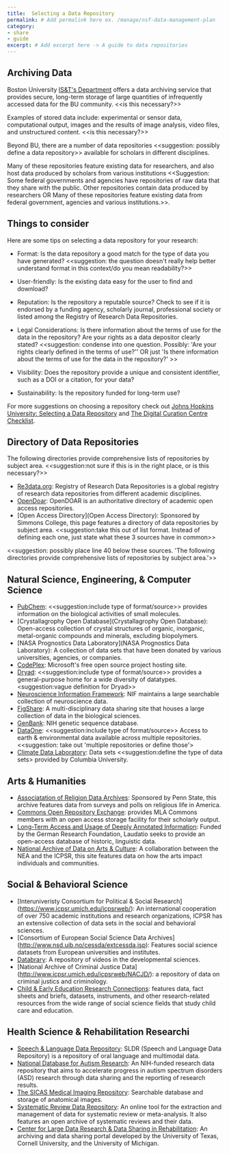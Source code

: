 ```yaml
---
title:  Selecting a Data Repository
permalink: # Add permalink here ex. /manage/nsf-data-management-plan
category: 
- share
- guide
excerpt: # Add excerpt here -> A guide to data repositories 
---
```


## Archiving Data

Boston University [IS&T's Department](http://www.bu.edu/datamanagement/resources/ist-services/) offers a data archiving service that provides secure, long-term storage of large quantities of infrequently accessed data for the BU community. <<is this necessary?>>

Examples of stored data include: experimental or sensor data, computational output, images and the results of image analysis, video files, and unstructured content. <<is this necessary?>>

Beyond BU, there are a number of data repositories <<suggestion: possibly define a data repository>> available for scholars in different disciplines.

Many of these repositories feature existing data for researchers, and also host data produced by scholars from various institutions <<Suggestion: Some federal governments and agencies have repositories of raw data that they share with the public. Other repositories contain data produced by researchers OR Many of these repositories feature existing data from federal government, agencies and various institutions.>>.

## Things to consider

Here are some tips on selecting a data repository for your research:

* Format: Is the data repository a good match for the type of data you have generated? <<suggestion: the question doesn't really help better understand format in this context/do you mean readability?>>

* User-friendly: Is the existing data easy for the user to find and download? 

* Reputation: Is the repository a reputable source? Check to see if it is endorsed by a funding agency, scholarly journal, professional society or listed among the Registry of Research Data Repositories.

* Legal Considerations: Is there information about the terms of use for the data in the repository? Are your rights as a data depositor clearly stated? <<suggestion: condense into one question. Possibly: 'Are your rights clearly defined in the terms of use?'' OR just 'Is there information about the terms of use for the data in the repository?' >>

* Visibility: Does the repository provide a unique and consistent identifier, such as a DOI or a citation, for your data? 

* Sustainability: Is the repository funded for long-term use? 

For more suggestions on choosing a repository check out [Johns Hopkins University: Selecting a Data Repository](https://dmp.data.jhu.edu/preserve-share-research-data/selecting-a-repository-for-data-deposit/) and [The Digital Curation Centre Checklist](http://www.dcc.ac.uk/resources/how-guides-checklists/where-keep-research-data#5).

## Directory of Data Repositories

The following directories provide comprehensive lists of repositories by subject area. <<suggestion:not sure if this is in the right place, or is this necessary?>>

* [Re3data.org](http://www.re3data.org/): Registry of Research Data Repositories is a global registry of research data repositories from different academic disciplines.
* [OpenDoar](http://opendoar.org/): OpenDOAR is an authoritative directory of academic open access repositories.
* [Open Access Directory](Open Access Directory): Sponsored by Simmons College, this page features a directory of data repositories by subject area. <<suggestion:take this out of list format. Instead of defining each one, just state what these 3 sources have in common>>

<<suggestion: possibly place line 40 below these sources. 'The following directories provide comprehensive lists of repositories by subject area.'>>

## Natural Science, Engineering, & Computer Science 

* [PubChem](http://pubchem.ncbi.nlm.nih.gov/): <<suggestion:include type of format/source>> provides information on the biological activities of small molecules.
* [Crystallagrophy Open Database](Crystallagrophy Open Database): Open-access collection of crystal structures of organic, inorganic, metal-organic compounds and minerals, excluding biopolymers.
* [NASA Prognostics Data Laboratory](NASA Prognostics Data Laboratory): A collection of data sets that have been donated by various universities, agencies, or companies.
* [CodePlex](CodePlex): Microsoft's free open source project hosting site.
* [Dryad](http://datadryad.org/): <<suggestion:include type of format/source>> provides a general-purpose home for a wide diversity of datatypes. <suggestion:vague definition for Dryad>>
* [Neuroscience Information Framework](http://www.neuinfo.org/): NIF maintains a large searchable collection of neuroscience data.
* [FigShare](https://figshare.com/): A multi-disciplinary data sharing site that houses a large collection of data in the biological sciences.
* [GenBank](http://www.ncbi.nlm.nih.gov/genbank/): NIH genetic sequence database.
* [DataOne](https://www.dataone.org/): <<suggestion:include type of format/source>> Access to earth & environmental data available across multiple repositories. <<suggestion: take out 'multiple repositories or define those'>
* [Climate Data Laboratory](https://www.dataone.org/): Data sets <<suggestion:define the type of data sets> provided by Columbia University.

## Arts & Humanities

* [Associatation of Religion Data Archives](http://www.thearda.com/): Sponsored by Penn State, this archive features data from surveys and polls on religious life in America.
* [Commons Open Repository Exchange](https://commons.mla.org/core/): provides MLA Commons members with an open access storage facility for their scholarly output.
* [Long-Term Access and Usage of Deeply Annotated Information](http://www.laudatio-repository.org/repository/): Funded by the German Research Foundation, Laudatio seeks to provide an open-access database of historic, linguistic data.
* [National Archive of Data on Arts & Culture](http://www.icpsr.umich.edu/icpsrweb/NADAC/): A collaboration between the NEA and the ICPSR, this site features data on how the arts impact individuals and communities. 

## Social & Behavioral Science

* [Interuniveristy Consortium for Political & Social Research] (https://www.icpsr.umich.edu/icpsrweb/): An international cooperation of over 750 academic institutions and research organizations, ICPSR has an extensive collection of data sets in the social and behavioral sciences.
* [Consortium of European Social Science Data Archives] (http://www.nsd.uib.no/cessda/extcessda.jsp): Features social science datasets from European universities and institutes.
* [Databrary](https://nyu.databrary.org/): A repository of videos in the developmental sciences.
* [National Archive of Criminal Justice Data] (http://www.icpsr.umich.edu/icpsrweb/NACJD/): a repository of data on criminal justics and criminology.
* [Child & Early Education Research Connections](http://www.researchconnections.org/childcare/download): features data, fact sheets and briefs, datasets, instruments, and other research-related resources from the wide range of social science fields that study child care and education. 

##  Health Science & Rehabilitation Researchi

* [Speech & Language Data Repository](http://sldr.org/): SLDR (Speech and Language Data Repository) is a repository of oral language and multimodal data.
* [National Database for Autism Research](https://ndar.nih.gov/): An NIH-funded research data repository that aims to accelerate progress in autism spectrum disorders (ASD) research through data sharing and the reporting of research results.
* [The SICAS Medical Imaging Repository](https://www.smir.ch/): Searchable database and storage of anatomical images.
* [Systematic Review Data Repository](http://srdr.ahrq.gov/): An online tool for the extraction and management of data for systematic review or meta-analysis. It also features an open archive of systematic reviews and their data. 
* [Center for Large Data Research & Data Sharing in Rehabilitation](https://rehabsciences.utmb.edu/cldr/): An archiving and data sharing portal developed by the University of Texas, Cornell University, and the University of Michigan.


